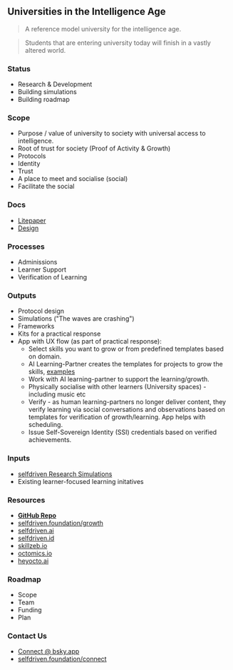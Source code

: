 ## Universities in the Intelligence Age

> A reference model university for the intelligence age.

> Students that are entering university today will finish in a vastly altered world.

### Status
- Research & Development
- Building simulations
- Building roadmap

### Scope
- Purpose / value of university to society with universal access to intelligence.
- Root of trust for society (Proof of Activity & Growth)
- Protocols
- Identity
- Trust
- A place to meet and socialise (social)
- Facilitate the social

### Docs
- [Litepaper](/docs/LITEPAPER.md)
- [Design](/docs/DESIGN.md)

### Processes
- Adminissions
- Learner Support
- Verification of Learning

### Outputs
- Protocol design
- Simulations ("The waves are crashing")
- Frameworks
- Kits for a practical response
- App with UX flow (as part of practical response):
    - Select skills you want to grow or from predefined templates based on domain.
    - AI Learning-Partner creates the templates for projects to grow the skills, [examples](/templates)
    - Work with AI learning-partner to support the learning/growth.
    - Physically socialise with other learners (University spaces) - including music etc 
    - Verify - as human learning-partners no longer deliver content, they verify learning via social conversations and observations based on templates for verification of growth/learning.  App helps with scheduling.
    - Issue Self-Sovereign Identity (SSI) credentials based on verified achievements.

### Inputs
- [selfdriven Research Simulations](https://github.com/selfdriven-foundation/research/tree/main/simulations)
- Existing learner-focused learning initatives

### Resources
- [**GitHub Repo**](https://github.com/selfdriven-foundation/selfdriven-university)
- [selfdriven.foundation/growth](https://selfdriven.foundation/growth)
- [selfdriven.ai](https://selfdriven.ai)
- [selfdriven.id](https://selfdriven.id)
- [skillzeb.io](https://skillzeb.io)
- [octomics.io](https://octomics.io)
- [heyocto.ai](https://heyocto.ai)


### Roadmap
- Scope
- Team
- Funding
- Plan

### Contact Us
- [Connect @ bsky.app](https://bsky.app/profile/markbyers.selfdriven.social)
- [selfdriven.foundation/connect](https://selfdriven.foundation/connect)

